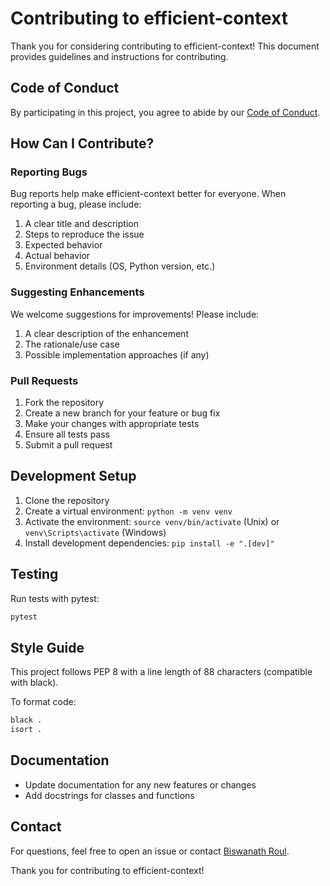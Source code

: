 # Contributing to efficient-context

Thank you for considering contributing to efficient-context! This document provides guidelines and instructions for contributing.

## Code of Conduct

By participating in this project, you agree to abide by our [Code of Conduct](CODE_OF_CONDUCT.md).

## How Can I Contribute?

### Reporting Bugs

Bug reports help make efficient-context better for everyone. When reporting a bug, please include:

1. A clear title and description
2. Steps to reproduce the issue
3. Expected behavior
4. Actual behavior
5. Environment details (OS, Python version, etc.)

### Suggesting Enhancements

We welcome suggestions for improvements! Please include:

1. A clear description of the enhancement
2. The rationale/use case
3. Possible implementation approaches (if any)

### Pull Requests

1. Fork the repository
2. Create a new branch for your feature or bug fix
3. Make your changes with appropriate tests
4. Ensure all tests pass
5. Submit a pull request

## Development Setup

1. Clone the repository
2. Create a virtual environment: `python -m venv venv`
3. Activate the environment: `source venv/bin/activate` (Unix) or `venv\Scripts\activate` (Windows)
4. Install development dependencies: `pip install -e ".[dev]"`

## Testing

Run tests with pytest:

```bash
pytest
```

## Style Guide

This project follows PEP 8 with a line length of 88 characters (compatible with black).

To format code:

```bash
black .
isort .
```

## Documentation

- Update documentation for any new features or changes
- Add docstrings for classes and functions

## Contact

For questions, feel free to open an issue or contact [Biswanath Roul](https://github.com/biswanathroul).

Thank you for contributing to efficient-context!
